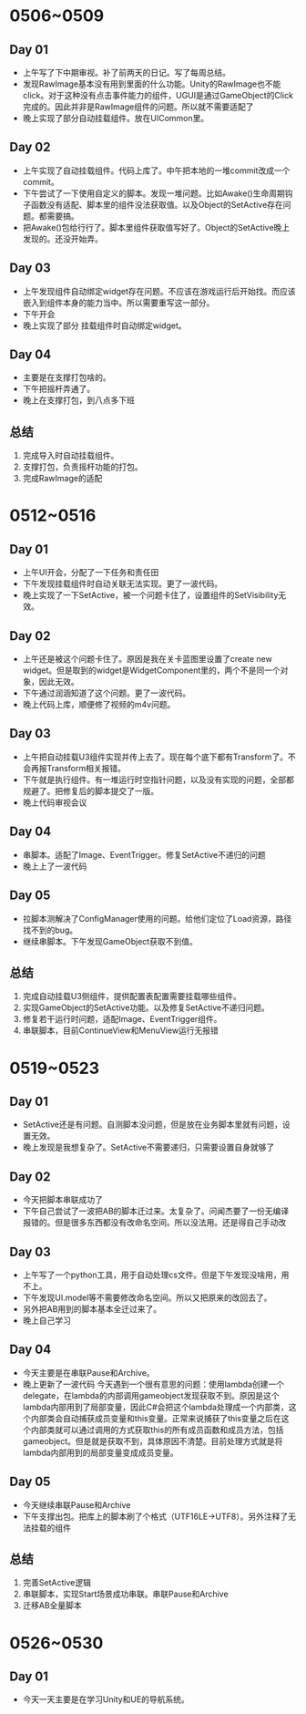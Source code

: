 # 0506~0509

## Day 01
* 上午写了下中期审视。补了前两天的日记。写了每周总结。
* 发现RawImage基本没有用到里面的什么功能。Unity的RawImage也不能click。对于这种没有点击事件能力的组件，UGUI是通过GameObject的Click完成的。因此并非是RawImage组件的问题。所以就不需要适配了
* 晚上实现了部分自动挂载组件。放在UICommon里。

## Day 02
* 上午实现了自动挂载组件。代码上库了。中午把本地的一堆commit改成一个commit。
* 下午尝试了一下使用自定义的脚本。发现一堆问题。比如Awake()生命周期钩子函数没有适配、脚本里的组件没法获取值。以及Object的SetActive存在问题。都需要搞。
* 把Awake()包给行行了。脚本里组件获取值写好了。Object的SetActive晚上发现的。还没开始弄。

## Day 03
* 上午发现组件自动绑定widget存在问题。不应该在游戏运行后开始找。而应该嵌入到组件本身的能力当中。所以需要重写这一部分。
* 下午开会
* 晚上实现了部分 挂载组件时自动绑定widget。

## Day 04
* 主要是在支撑打包啥的。
* 下午把摇杆弄通了。
* 晚上在支撑打包，到八点多下班

## 总结
1. 完成导入时自动挂载组件。
2. 支撑打包，负责摇杆功能的打包。
3. 完成RawImage的适配

# 0512~0516

## Day 01
* 上午UI开会，分配了一下任务和责任田
* 下午发现挂载组件时自动关联无法实现。更了一波代码。
* 晚上实现了一下SetActive，被一个问题卡住了，设置组件的SetVisibility无效。

## Day 02
* 上午还是被这个问题卡住了。原因是我在关卡蓝图里设置了create new widget。但是取到的widget是WidgetComponent里的，两个不是同一个对象，因此无效。
* 下午通过润涵知道了这个问题。更了一波代码。
* 晚上代码上库，顺便修了视频的m4v问题。

## Day 03
* 上午把自动挂载U3组件实现并传上去了。现在每个底下都有Transform了。不会再报Transform相关报错。
* 下午就是执行组件。有一堆运行时空指针问题，以及没有实现的问题，全部都规避了。把修复后的脚本提交了一版。
* 晚上代码审视会议

## Day 04
* 串脚本。适配了Image、EventTrigger。修复SetActive不递归的问题
* 晚上上了一波代码

## Day 05
* 拉脚本测解决了ConfigManager使用的问题。给他们定位了Load资源，路径找不到的bug。
* 继续串脚本。下午发现GameObject获取不到值。

## 总结
1. 完成自动挂载U3侧组件，提供配置表配置需要挂载哪些组件。
2. 实现GameObject的SetActive功能。以及修复SetActive不递归问题。
3. 修复若干运行时问题，适配Image、EventTrigger组件。
4. 串联脚本，目前ContinueView和MenuView运行无报错


# 0519~0523

## Day 01
* SetActive还是有问题。自测脚本没问题，但是放在业务脚本里就有问题，设置无效。
* 晚上发现是我想复杂了。SetActive不需要递归，只需要设置自身就够了

## Day 02
* 今天把脚本串联成功了
* 下午自己尝试了一波把AB的脚本迁过来。太复杂了。问闻杰要了一份无编译报错的。但是很多东西都没有改命名空间。所以没法用。还是得自己手动改

## Day 03
* 上午写了一个python工具，用于自动处理cs文件。但是下午发现没啥用，用不上。
* 下午发现UI.model等不需要修改命名空间。所以又把原来的改回去了。
* 另外把AB用到的脚本基本全迁过来了。
* 晚上自己学习

## Day 04
* 今天主要是在串联Pause和Archive。
* 晚上更新了一波代码
今天遇到一个很有意思的问题：使用lambda创建一个delegate，在lambda的内部调用gameobject发现获取不到。原因是这个lambda内部用到了局部变量，因此C#会把这个lambda处理成一个内部类，这个内部类会自动捕获成员变量和this变量。正常来说捕获了this变量之后在这个内部类就可以通过调用的方式获取this的所有成员函数和成员方法，包括gameobject。但是就是获取不到，具体原因不清楚。目前处理方式就是将lambda内部用到的局部变量变成成员变量。

## Day 05
* 今天继续串联Pause和Archive
* 下午支撑出包。把库上的脚本刷了个格式（UTF16LE->UTF8）。另外注释了无法挂载的组件

## 总结
1. 完善SetActive逻辑
2. 串联脚本，实现Start场景成功串联。串联Pause和Archive
3. 迁移AB全量脚本

# 0526~0530

## Day 01
* 今天一天主要是在学习Unity和UE的导航系统。